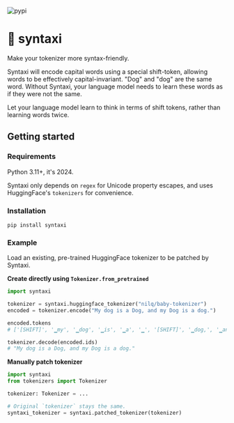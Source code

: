 ![pypi](https://img.shields.io/pypi/v/syntaxi.svg)

# 🚕 syntaxi

Make your tokenizer more syntax-friendly.

Syntaxi will encode capital words using a special shift-token, allowing words to be effectively capital-invariant. "Dog" and "dog" are the same word. Without Syntaxi, your language model needs to learn these words as if they were not the same.

Let your language model learn to think in terms of shift tokens, rather than learning words twice.

## Getting started

### Requirements

Python 3.11+, it's 2024.

Syntaxi only depends on `regex` for Unicode property escapes, and uses HuggingFace's `tokenizers` for convenience.

### Installation

```
pip install syntaxi
```

### Example

Load an existing, pre-trained HuggingFace tokenizer to be patched by Syntaxi.

**Create directly using `Tokenizer.from_pretrained`**
```py
import syntaxi

tokenizer = syntaxi.huggingface_tokenizer("nilq/baby-tokenizer")
encoded = tokenizer.encode("My dog is a Dog, and my Dog is a dog.")

encoded.tokens
# ['[SHIFT]', '▁my', '▁dog', '▁is', '▁a', '▁', '[SHIFT]', '▁dog,', '▁and', '▁my', '▁', '[SHIFT]', '▁dog', '▁is', '▁a', '▁dog.']

tokenizer.decode(encoded.ids)
# "My dog is a Dog, and my Dog is a dog."
```

**Manually patch tokenizer**
```py
import syntaxi
from tokenizers import Tokenizer

tokenizer: Tokenizer = ...

# Original `tokenizer` stays the same.
syntaxi_tokenizer = syntaxi.patched_tokenizer(tokenizer)
```
